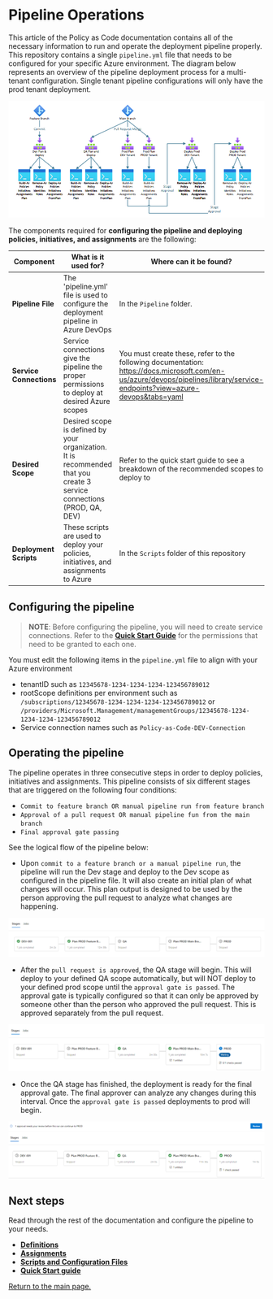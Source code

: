 # Pipeline Operations

This article of the Policy as Code documentation contains all of the necessary information to run and operate the deployment pipeline properly. This repository contains a single `pipeline.yml` file that needs to be configured for your specific Azure environment.
The diagram below represents an overview of the pipeline deployment process for a multi-tenant configuration. Single tenant pipeline configurations will only have the prod tenant deployment.

![image.png](./images/PipelineOverview.png)

The components required for **configuring the pipeline and deploying policies, initiatives, and assignments** are the following:

| Component | What is it used for? | Where can it be found? |
|--|--|--|
| **Pipeline File** | The 'pipeline.yml' file is used to configure the deployment pipeline in Azure DevOps | In the `Pipeline` folder. |
| **Service Connections** | Service connections give the pipeline the proper permissions to deploy at desired Azure scopes | You must create these, refer to the following documentation:  https://docs.microsoft.com/en-us/azure/devops/pipelines/library/service-endpoints?view=azure-devops&tabs=yaml |
| **Desired Scope** | Desired scope is defined by your organization. It is recommended that you create 3 service connections (PROD, QA, DEV) | Refer to the quick start guide to see a breakdown of the recommended scopes to deploy to |
| **Deployment Scripts** | These scripts are used to deploy your policies, initiatives, and assignments to Azure | In the `Scripts` folder of this repository |

## Configuring the pipeline
> **NOTE**: Before configuring the pipeline, you will need to create service connections. Refer to the **[Quick Start Guide](../ReadMe.md)** for the permissions that need to be granted to each one.

You must edit the following items in the `pipeline.yml` file to align with your Azure environment
 - tenantID such as `12345678-1234-1234-1234-123456789012`
 - rootScope definitions per environment such as `/subscriptions/12345678-1234-1234-1234-123456789012` or `/providers/Microsoft.Management/managementGroups/12345678-1234-1234-1234-123456789012`
 - Service connection names such as `Policy-as-Code-DEV-Connection`

## Operating the pipeline

The pipeline operates in three consecutive steps in order to deploy policies, initiatives and assignments. This pipeline consists of six different stages that are triggered on the following four conditions:
- `Commit to feature branch OR manual pipeline run from feature branch`
- `Approval of a pull request OR manual pipeline fun from the main branch`
- `Final approval gate passing`

See the logical flow of the pipeline below:
- Upon `commit to a feature branch or a manual pipeline run`, the pipeline will run the Dev stage and deploy to the Dev scope as configured in the pipeline file. It will also create an initial plan of what changes will occur. This plan output is designed to be used by the person approving the pull request to analyze what changes are happening.

![image.png](./images/FiveStageCommit.png)

- After the `pull request is approved`, the QA stage will begin. This will deploy to your defined QA scope automatically, but will NOT deploy to your defined prod scope until the `approval gate is passed`. The approval gate is typically configured so that it can only be approved by someone other than the person who approved the pull request. This is approved separately from the pull request.

![image.png](./images/5StagePRapproval.png)

- Once the QA stage has finished, the deployment is ready for the final approval gate. The final approver can analyze any changes during this interval. Once the `approval gate is passed` deployments to prod will begin.

![image.png](./images/ApprovalGate.png)
![image.png](./images/5StageFinalDeployment.png)

## Next steps
Read through the rest of the documentation and configure the pipeline to your needs.

- **[Definitions](./Definitions.md)**
- **[Assignments](./Assignments.md)**
- **[Scripts and Configuration Files](./ScriptsAndConfigurationFiles.md)**
- **[Quick Start guide](../readme.md)**

[Return to the main page.](../readme.md)